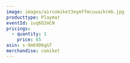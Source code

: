 ```yaml
---
image: images/aircomiket3eymffmcuuaikrmb.jpg
producttype: Playmat
eventId: iuq6O2mCN
pricings:
  - quantity: 1
    price: 65
asin: s-9m69D6gGf
merchandise: comiket
---
```

